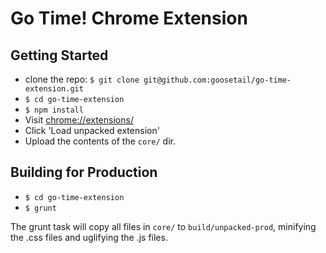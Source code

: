 # Go Time! Chrome Extension

## Getting Started

* clone the repo: `$ git clone git@github.com:goosetail/go-time-extension.git`
* `$ cd go-time-extension`
* `$ npm install`
* Visit [chrome://extensions/](chrome://extensions/)
* Click 'Load unpacked extension'
* Upload the contents of the `core/` dir. 

## Building for Production

* `$ cd go-time-extension`
* `$ grunt`

The grunt task will copy all files in `core/` to `build/unpacked-prod`, minifying the .css files and uglifying the .js files.
